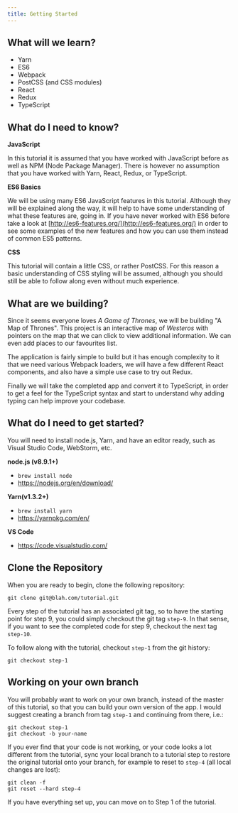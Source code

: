 ```yaml
---
title: Getting Started
---
```


## What will we learn?

* Yarn
* ES6
* Webpack
* PostCSS (and CSS modules)
* React
* Redux
* TypeScript

## What do I need to know?

**JavaScript**

In this tutorial it is assumed that you have worked with JavaScript before as
well as NPM (Node Package Manager). There is however no assumption that you have
worked with Yarn, React, Redux, or TypeScript.

**ES6 Basics**

We will be using many ES6 JavaScript features in this tutorial. Although they
will be explained along the way, it will help to have some understanding of what
these features are, going in. If you have never worked with ES6 before take a
look at [http://es6-features.org/](http://es6-features.org/) in order to see
some examples of the new features and how you can use them instead of common ES5
patterns.

**CSS**

This tutorial will contain a little CSS, or rather PostCSS. For this reason a
basic understanding of CSS styling will be assumed, although you should still be
able to follow along even without much experience.

## What are we building?

Since it seems everyone loves _A Game of Thrones_, we will be building "A Map of
Thrones". This project is an interactive map of _Westeros_ with pointers on the
map that we can click to view additional information. We can even add places to
our favourites list.

The application is fairly simple to build but it has enough complexity to it
that we need various Webpack loaders, we will have a few different React
components, and also have a simple use case to try out Redux.

Finally we will take the completed app and convert it to TypeScript, in order to
get a feel for the TypeScript syntax and start to understand why adding typing
can help improve your codebase.

## What do I need to get started?

You will need to install node.js, Yarn, and have an editor ready, such as Visual
Studio Code, WebStorm, etc.

**node.js (v8.9.1+)**

* `brew install node`
* https://nodejs.org/en/download/

**Yarn(v1.3.2+)**

* `brew install yarn`
* https://yarnpkg.com/en/

**VS Code**

* https://code.visualstudio.com/

## Clone the Repository

When you are ready to begin, clone the following repository:

    git clone git@blah.com/tutorial.git

Every step of the tutorial has an associated git tag, so to have the starting
point for step 9, you could simply checkout the git tag `step-9`. In that sense,
if you want to see the completed code for step 9, checkout the next tag
`step-10`.

To follow along with the tutorial, checkout `step-1` from the git history:

    git checkout step-1

## Working on your own branch

You will probably want to work on your own branch, instead of the master of this
tutorial, so that you can build your own version of the app. I would suggest
creating a branch from tag `step-1` and continuing from there, i.e.:

    git checkout step-1
    git checkout -b your-name

If you ever find that your code is not working, or your code looks a lot
different from the tutorial, sync your local branch to a tutorial step to
restore the original tutorial onto your branch, for example to reset to `step-4`
(all local changes are lost):

    git clean -f
    git reset --hard step-4

If you have everything set up, you can move on to Step 1 of the tutorial.
